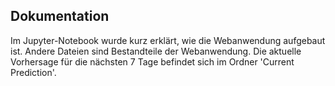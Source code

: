 ## Dokumentation
Im Jupyter-Notebook wurde kurz erklärt, wie die Webanwendung aufgebaut ist. 
Andere Dateien sind Bestandteile der Webanwendung.
Die aktuelle Vorhersage für die nächsten 7 Tage befindet sich im Ordner 'Current Prediction'.
